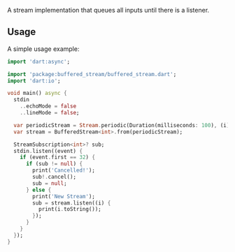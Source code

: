 A stream implementation that queues all inputs until there is a listener.

## Usage

A simple usage example:

```dart
import 'dart:async';

import 'package:buffered_stream/buffered_stream.dart';
import 'dart:io';

void main() async {
  stdin
    ..echoMode = false
    ..lineMode = false;

  var periodicStream = Stream.periodic(Duration(milliseconds: 100), (i) => i);
  var stream = BufferedStream<int>.from(periodicStream);

  StreamSubscription<int>? sub;
  stdin.listen((event) {
    if (event.first == 32) {
      if (sub != null) {
        print('Cancelled!');
        sub!.cancel();
        sub = null;
      } else {
        print('New Stream');
        sub = stream.listen((i) {
          print(i.toString());
        });
      }
    }
  });
}

```